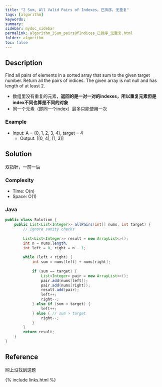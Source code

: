```yaml
---
title: "2 Sum, All Valid Pairs of Indexes，已排序，无重复"
tags: [algorithm]
keywords:
summary:
sidebar: mydoc_sidebar
permalink: algorithm_2Sum_pairsOfIndices_已排序_无重复.html
folder: algorithm
toc: false
---
```


## Description
Find all pairs of elements in a sorted array that sum to the given target number. Return all the pairs of indices.
The given array is not null and has length of at least 2.

* 数组里没有重复的元素，**返回的是一对一对的indexes，所以重复元素但是index不同也算是不同的对象**
* 同一个元素（即同一个index）最多只能使用一次

### Example
* Input: A = {0, 1, 2, 3, 4}, target = 4
  * Output: [[0, 4], [1, 3]]

## Solution
双指针，一前一后

### Complexity
* Time: O(n)
* Space: O(1)

### Java
```java
public class Solution {
    public List<List<Integer>> allPairs(int[] nums, int target) {
        // ignore sanity checks
        
        List<List<Integer>> result = new ArrayList<>();
        int n = nums.length;
        int left = 0, right = n - 1;
        
        while (left < right) {
            int sum = nums[left] + nums[right];
            
            if (sum == target) {
                List<Integer> pair = new ArrayList<>();
                pair.add(nums[left]);
                pair.add(nums[right]);
                result.add(pair);
                left++;
                right--;
            } else if (sum < target) {
                left++;
            } else { // sum > target
                right--;
            }
        }
        return result;
    }
}
```

## Reference
网上没找到这题

{% include links.html %}
